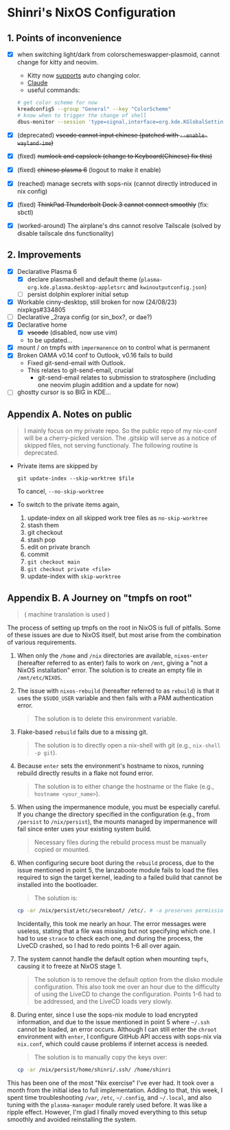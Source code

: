 # Shinri's NixOS Configuration

## 1. Points of inconvenience

- [x] when switching light/dark from colorschemeswapper-plasmoid, cannot change for kitty and neovim.
  - Kitty now [supports](https://sw.kovidgoyal.net/kitty/kittens/themes/#change-color-themes-automatically-when-the-os-switches-between-light-and-dark) auto changing color.
  - [Claude](https://claude.ai/chat/22eee9e5-3a23-49bb-9503-4b0f9464db27)
  - useful commands:
  ```sh
  # get color scheme for now
  kreadconfig5 --group "General" --key "ColorScheme"
  # know when to trigger the change of shell
  dbus-monitor --session 'type=signal,interface=org.kde.KGlobalSettings,member=notifyChange'
  ```

- [x] (deprecated) ~~vscode cannot input chinese (patched with `--enable-wayland-ime`)~~
- [x] (fixed) ~~numlock and capslock (change to Keyboard(Chinese) fix this)~~
- [x] (fixed) ~~chinese plasma 6~~ (logout to make it enable)
- [x] (reached) manage secrets with sops-nix (cannot directly introduced in nix config)
- [x] (fixed) ~~ThinkPad Thunderbolt Dock 3 cannot connect smoothly~~ (fix: sbctl)
- [x] (worked-around) The airplane's dns cannot resolve Tailscale (solved by disable tailscale dns functionality)

## 2. Improvements

- [x] Declarative Plasma 6
  - [x] declare plasmashell and default theme (`plasma-org.kde.plasma.desktop-appletsrc` and `kwinoutputconfig.json`)
  - [ ] persist dolphin explorer initial setup
- [x] Workable cinny-desktop, still broken for now (24/08/23) nixpkgs#334805
- [ ] Declarative _2raya config (or sin_box?, or dae?)
- [x] Declarative home
    - [x] ~~vscode~~ (disabled, now use vim)
    - to be updated...
- [x] mount / on tmpfs with `impermanence` on to control what is permanent
- [x] Broken OAMA v0.14 conf to Outlook, v0.16 fails to build
  - Fixed git-send-email with Outlook.
  - This relates to git-send-email, crucial
    - git-send-email relates to submission to stratosphere (including one neovim plugin addition and a update for now)
- [ ] ghostty cursor is so BIG in KDE...

## Appendix A. Notes on public

> I mainly focus on my private repo.
> So the public repo of my nix-conf will be a cherry-picked version.
> The .gitskip will serve as a notice of skipped files, not serving functionaly.
> The following routine is deprecated.

- Private items are skipped by

    ```fish
    git update-index --skip-worktree $file
    ```

    To cancel, `--no-skip-worktree`

- To switch to the private items again,

    1. update-index on all skipped work tree files as `no-skip-worktree`
    2. stash them
    3. git checkout
    4. stash pop
    5. edit on private branch
    6. commit
    7. `git checkout main`
    8. `git checkout private <file>`
    9. update-index with `skip-worktree`

## Appendix B. A Journey on "tmpfs on root"

> ( machine translation is used )

The process of setting up tmpfs on the root in NixOS is full of pitfalls.
Some of these issues are due to NixOS itself,
but most arise from the combination of various requirements.

1. When only the `/home` and `/nix` directories are available,
   `nixos-enter` (hereafter referred to as enter) fails to work on `/mnt`,
   giving a "not a NixOS installation" error.
   The solution is to create an empty file in `/mnt/etc/NIXOS`.

2. The issue with `nixos-rebuild` (hereafter referred to as `rebuild`) is that
   it uses the `$SUDO_USER` variable and then fails with a PAM authentication error.
   > The solution is to delete this environment variable.

3. Flake-based `rebuild` fails due to a missing git.
   > The solution is to directly open a nix-shell with git (e.g., `nix-shell -p git`).

4. Because `enter` sets the environment's hostname to nixos,
   running rebuild directly results in a flake not found error.
   > The solution is to either change the hostname or the flake (e.g., `hostname <your_name>`).

5. When using the impermanence module, you must be especially careful.
   If you change the directory specified in the configuration
   (e.g., from `/persist` to `/nix/persist`),
   the mounts managed by impermanence will fail since enter uses your existing system build.
   > Necessary files during the rebuild process must be manually copied or mounted.

6. When configuring secure boot during the `rebuild` process, 
   due to the issue mentioned in point 5,
   the lanzaboote module fails to load the files required to sign the target kernel,
   leading to a failed build that cannot be installed into the bootloader.
   > The solution is:
   ```sh
   cp -ar /nix/persist/etc/secureboot/ /etc/. # -a preserves permissions information
   ```

   Incidentally, this took me nearly an hour.
   The error messages were useless,
   stating that a file was missing but not specifying which one.
   I had to use `strace` to check each one,
   and during the process, the LiveCD crashed, so I had to redo points 1-6 all over again.

7. The system cannot handle the default option when mounting `tmpfs`,
   causing it to freeze at NixOS stage 1.
   > The solution is to remove the default option from the disko module configuration.
   This also took me over an hour due to the difficulty of using the LiveCD
   to change the configuration.
   Points 1-6 had to be addressed, and the LiveCD loads very slowly.

8. During enter, since I use the sops-nix module to load encrypted information,
   and due to the issue mentioned in point 5 where `~/.ssh` cannot be loaded, an error occurs.
   Although I can still enter the `chroot` environment with `enter`,
   I configure GitHub API access with sops-nix via `nix.conf`,
   which could cause problems if internet access is needed.
   > The solution is to manually copy the keys over:
   ```sh
   cp -ar /nix/persist/home/shinri/.ssh/ /home/shinri
   ```

This has been one of the most "Nix exercise" I've ever had.
It took over a month from the initial idea to full implementation.
Adding to that, this week, I spent time troubleshooting `/var`, `/etc`, `~/.config`, and `~/.local`,
and also tuning with the `plasma-manager` module rarely used before.
It was like a ripple effect.
However, I'm glad I finally moved everything to this setup smoothly
and avoided reinstalling the system.
